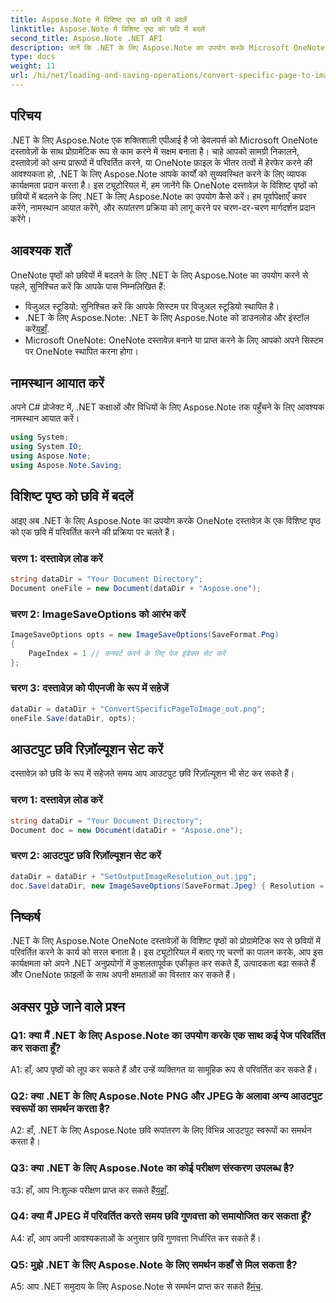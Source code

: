 ```yaml
---
title: Aspose.Note में विशिष्ट पृष्ठ को छवि में बदलें
linktitle: Aspose.Note में विशिष्ट पृष्ठ को छवि में बदलें
second_title: Aspose.Note .NET API
description: जानें कि .NET के लिए Aspose.Note का उपयोग करके Microsoft OneNote दस्तावेज़ों के विशिष्ट पृष्ठों को प्रोग्रामेटिक रूप से छवियों में कैसे परिवर्तित किया जाए।
type: docs
weight: 11
url: /hi/net/loading-and-saving-operations/convert-specific-page-to-image/
---
```

## परिचय

.NET के लिए Aspose.Note एक शक्तिशाली एपीआई है जो डेवलपर्स को Microsoft OneNote दस्तावेज़ों के साथ प्रोग्रामेटिक रूप से काम करने में सक्षम बनाता है। चाहे आपको सामग्री निकालने, दस्तावेज़ों को अन्य प्रारूपों में परिवर्तित करने, या OneNote फ़ाइल के भीतर तत्वों में हेरफेर करने की आवश्यकता हो, .NET के लिए Aspose.Note आपके कार्यों को सुव्यवस्थित करने के लिए व्यापक कार्यक्षमता प्रदान करता है। इस ट्यूटोरियल में, हम जानेंगे कि OneNote दस्तावेज़ के विशिष्ट पृष्ठों को छवियों में बदलने के लिए .NET के लिए Aspose.Note का उपयोग कैसे करें। हम पूर्वापेक्षाएँ कवर करेंगे, नामस्थान आयात करेंगे, और रूपांतरण प्रक्रिया को लागू करने पर चरण-दर-चरण मार्गदर्शन प्रदान करेंगे।

## आवश्यक शर्तें

OneNote पृष्ठों को छवियों में बदलने के लिए .NET के लिए Aspose.Note का उपयोग करने से पहले, सुनिश्चित करें कि आपके पास निम्नलिखित हैं:

- विजुअल स्टूडियो: सुनिश्चित करें कि आपके सिस्टम पर विजुअल स्टूडियो स्थापित है।
-  .NET के लिए Aspose.Note: .NET के लिए Aspose.Note को डाउनलोड और इंस्टॉल करें[यहाँ](https://releases.aspose.com/note/net/).
- Microsoft OneNote: OneNote दस्तावेज़ बनाने या प्राप्त करने के लिए आपको अपने सिस्टम पर OneNote स्थापित करना होगा।

## नामस्थान आयात करें

अपने C# प्रोजेक्ट में, .NET कक्षाओं और विधियों के लिए Aspose.Note तक पहुँचने के लिए आवश्यक नामस्थान आयात करें।

```csharp
using System;
using System.IO;
using Aspose.Note;
using Aspose.Note.Saving;
```

## विशिष्ट पृष्ठ को छवि में बदलें

आइए अब .NET के लिए Aspose.Note का उपयोग करके OneNote दस्तावेज़ के एक विशिष्ट पृष्ठ को एक छवि में परिवर्तित करने की प्रक्रिया पर चलते हैं।

### चरण 1: दस्तावेज़ लोड करें

```csharp
string dataDir = "Your Document Directory";
Document oneFile = new Document(dataDir + "Aspose.one");
```

### चरण 2: ImageSaveOptions को आरंभ करें

```csharp
ImageSaveOptions opts = new ImageSaveOptions(SaveFormat.Png)
{
    PageIndex = 1 // कनवर्ट करने के लिए पेज इंडेक्स सेट करें
};
```

### चरण 3: दस्तावेज़ को पीएनजी के रूप में सहेजें

```csharp
dataDir = dataDir + "ConvertSpecificPageToImage_out.png";
oneFile.Save(dataDir, opts);
```

## आउटपुट छवि रिज़ॉल्यूशन सेट करें

दस्तावेज़ को छवि के रूप में सहेजते समय आप आउटपुट छवि रिज़ॉल्यूशन भी सेट कर सकते हैं।

### चरण 1: दस्तावेज़ लोड करें

```csharp
string dataDir = "Your Document Directory";
Document doc = new Document(dataDir + "Aspose.one");
```

### चरण 2: आउटपुट छवि रिज़ॉल्यूशन सेट करें

```csharp
dataDir = dataDir + "SetOutputImageResolution_out.jpg";
doc.Save(dataDir, new ImageSaveOptions(SaveFormat.Jpeg) { Resolution = 220 });
```

## निष्कर्ष

.NET के लिए Aspose.Note OneNote दस्तावेज़ों के विशिष्ट पृष्ठों को प्रोग्रामेटिक रूप से छवियों में परिवर्तित करने के कार्य को सरल बनाता है। इस ट्यूटोरियल में बताए गए चरणों का पालन करके, आप इस कार्यक्षमता को अपने .NET अनुप्रयोगों में कुशलतापूर्वक एकीकृत कर सकते हैं, उत्पादकता बढ़ा सकते हैं और OneNote फ़ाइलों के साथ अपनी क्षमताओं का विस्तार कर सकते हैं।

## अक्सर पूछे जाने वाले प्रश्न

### Q1: क्या मैं .NET के लिए Aspose.Note का उपयोग करके एक साथ कई पेज परिवर्तित कर सकता हूँ?

A1: हाँ, आप पृष्ठों को लूप कर सकते हैं और उन्हें व्यक्तिगत या सामूहिक रूप से परिवर्तित कर सकते हैं।

### Q2: क्या .NET के लिए Aspose.Note PNG और JPEG के अलावा अन्य आउटपुट स्वरूपों का समर्थन करता है?

A2: हाँ, .NET के लिए Aspose.Note छवि रूपांतरण के लिए विभिन्न आउटपुट स्वरूपों का समर्थन करता है।

### Q3: क्या .NET के लिए Aspose.Note का कोई परीक्षण संस्करण उपलब्ध है?

 उ3: हाँ, आप नि:शुल्क परीक्षण प्राप्त कर सकते हैं[यहाँ](https://releases.aspose.com/).

### Q4: क्या मैं JPEG में परिवर्तित करते समय छवि गुणवत्ता को समायोजित कर सकता हूँ?

A4: हाँ, आप अपनी आवश्यकताओं के अनुसार छवि गुणवत्ता निर्धारित कर सकते हैं।

### Q5: मुझे .NET के लिए Aspose.Note के लिए समर्थन कहाँ से मिल सकता है?

 A5: आप .NET समुदाय के लिए Aspose.Note से समर्थन प्राप्त कर सकते हैं[मंच](https://forum.aspose.com/c/note/28).